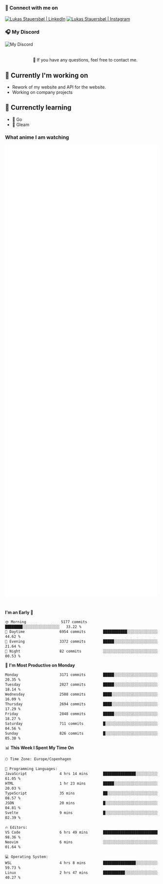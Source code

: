 ### 🔗 Connect with me on
<a href="https://www.instagram.com/lukas_stauersbol" target="_blank"><img align="center" src="https://raw.githubusercontent.com/stauersbol/stauersbol/main/images/instagram.svg" alt="Lukas Stauersbøl | LinkedIn" width="30px"/></a>
<a href="https://www.linkedin.com/in/lukas-stauersbol/" target="_blank"><img align="center" src="https://raw.githubusercontent.com/stauersbol/stauersbol/main/images/linkedin.svg" alt="Lukas Stauersbøl | Instagram" width="30px"/></a>

<p align="center">
 <h3>🎧 My Discord</h3>
 <img align="left" height="55px" src="https://discord.c99.nl/widget/theme-2/147806323323568128.png" alt="My Discord" />
</p>

<br/>
<br/>
<br/>
💬 If you have any questions, feel free to contact me.

## 🔭 Currently I'm working on
- Rework of my website and API for the website.
- Working on company projects
 
## 🌱 Currenctly learning
- 💙 Go
- 💜 Gleam

### What anime I am watching
<a href="https://anilist.co/user/slashiy/" align="center"><img align="center" width="500px" src="metrics.plugin.personal.anilist.svg" /></a>

<br/>

<!--START_SECTION:waka-->
**I'm an Early 🐤** 

```text
🌞 Morning                5177 commits        ████████░░░░░░░░░░░░░░░░░   33.22 % 
🌆 Daytime                6954 commits        ███████████░░░░░░░░░░░░░░   44.62 % 
🌃 Evening                3372 commits        █████░░░░░░░░░░░░░░░░░░░░   21.64 % 
🌙 Night                  82 commits          ░░░░░░░░░░░░░░░░░░░░░░░░░   00.53 % 
```
📅 **I'm Most Productive on Monday** 

```text
Monday                   3171 commits        █████░░░░░░░░░░░░░░░░░░░░   20.35 % 
Tuesday                  2827 commits        █████░░░░░░░░░░░░░░░░░░░░   18.14 % 
Wednesday                2508 commits        ████░░░░░░░░░░░░░░░░░░░░░   16.09 % 
Thursday                 2694 commits        ████░░░░░░░░░░░░░░░░░░░░░   17.29 % 
Friday                   2848 commits        █████░░░░░░░░░░░░░░░░░░░░   18.27 % 
Saturday                 711 commits         █░░░░░░░░░░░░░░░░░░░░░░░░   04.56 % 
Sunday                   826 commits         █░░░░░░░░░░░░░░░░░░░░░░░░   05.30 % 
```


📊 **This Week I Spent My Time On** 

```text
🕑︎ Time Zone: Europe/Copenhagen

💬 Programming Languages: 
JavaScript               4 hrs 14 mins       ███████████████░░░░░░░░░░   61.05 % 
HTML                     1 hr 23 mins        █████░░░░░░░░░░░░░░░░░░░░   20.03 % 
TypeScript               35 mins             ██░░░░░░░░░░░░░░░░░░░░░░░   08.57 % 
JSON                     20 mins             █░░░░░░░░░░░░░░░░░░░░░░░░   04.81 % 
Svelte                   9 mins              █░░░░░░░░░░░░░░░░░░░░░░░░   02.39 % 

🔥 Editors: 
VS Code                  6 hrs 49 mins       █████████████████████████   98.36 % 
Neovim                   6 mins              ░░░░░░░░░░░░░░░░░░░░░░░░░   01.64 % 

💻 Operating System: 
WSL                      4 hrs 8 mins        ███████████████░░░░░░░░░░   59.73 % 
Linux                    2 hrs 47 mins       ██████████░░░░░░░░░░░░░░░   40.27 % 
```


<!--END_SECTION:waka-->
